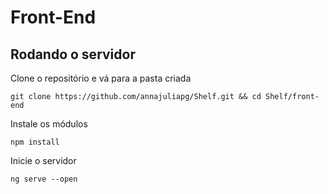 # Front-End

## Rodando o servidor

Clone o repositório e vá para a pasta criada
```
git clone https://github.com/annajuliapg/Shelf.git && cd Shelf/front-end
```

Instale os módulos
```
npm install
```

Inicie o servidor
```
ng serve --open
```